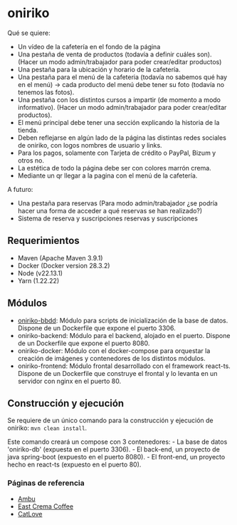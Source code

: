 # oniriko

Qué se quiere: 
- Un vídeo de la cafetería en el fondo de la página
- Una pestaña de venta de productos (todavía a definir cuáles son). (Hacer un modo admin/trabajador para poder crear/editar productos)
- Una pestaña para la ubicación y horario de la cafetería.
- Una pestaña para el menú de la cafeteria (todavía no sabemos qué hay en el menú) -> cada producto del menú debe tener su foto (todavía no tenemos las fotos).
- Una pestaña con los distintos cursos a impartir (de momento a modo informativo). (Hacer un modo admin/trabajador para poder crear/editar productos).
- El menú principal debe tener una sección explicando la historia de la tienda.
- Deben reflejarse en algún lado de la página las distintas redes sociales de oniriko, con logos nombres de usuario y links.
- Para los pagos, solamente con Tarjeta de crédito o PayPal, Bizum y otros no.
- La estética de todo la página debe ser con colores marrón crema.
- Mediante un qr llegar a la pagina con el menú de la cafetería.

A futuro: 
  - Una pestaña para reservas (Para modo admin/trabajador ¿se podría hacer una forma de acceder a qué reservas se han realizado?)
  - Sistema de reserva y suscripciones
reservas y suscripciones

## Requerimientos
  - Maven (Apache Maven 3.9.1)
  - Docker (Docker version 28.3.2)
  - Node (v22.13.1)
  - Yarn (1.22.22)

## Módulos
  - [oniriko-bbdd](./docs/modelo-bbdd.md): Módulo para scripts de inicialización de la base de datos. Dispone de un Dockerfile que expone el puerto 3306.
  - oniriko-backend: Módulo para el backend, alojado en el puerto. Dispone de un Dockerfile que expone el puerto 8080.
  - oniriko-docker: Módulo con el docker-compose para orquestar la creación de imágenes y contenedores de los distintos módulos.
  - oniriko-frontend: Módulo frontal desarrollado con el framework react-ts. Dispone de un Dockerfile que construye el frontal y lo levanta en un servidor con nginx en el puerto 80.

## Construcción y ejecución
Se requiere de un único comando para la construcción y ejecución de oniriko: `mvn clean install`. 

Este comando creará un compose con 3 contenedores:
    - La base de datos 'oniriko-db' (expuesta en el puerto 3306).
    - El back-end, un proyecto de java spring-boot (expuesto en el puerto 8080).
    - El front-end, un proyecto hecho en react-ts (expuesto en el puerto 80).
    
### Páginas de referencia
  - [Ambu](https://ambu.coffee)
  - [East Crema Coffee](https://eastcrema.com/pages/suscripciones)
  - [CatLove](https://catlovecoffee.com)
